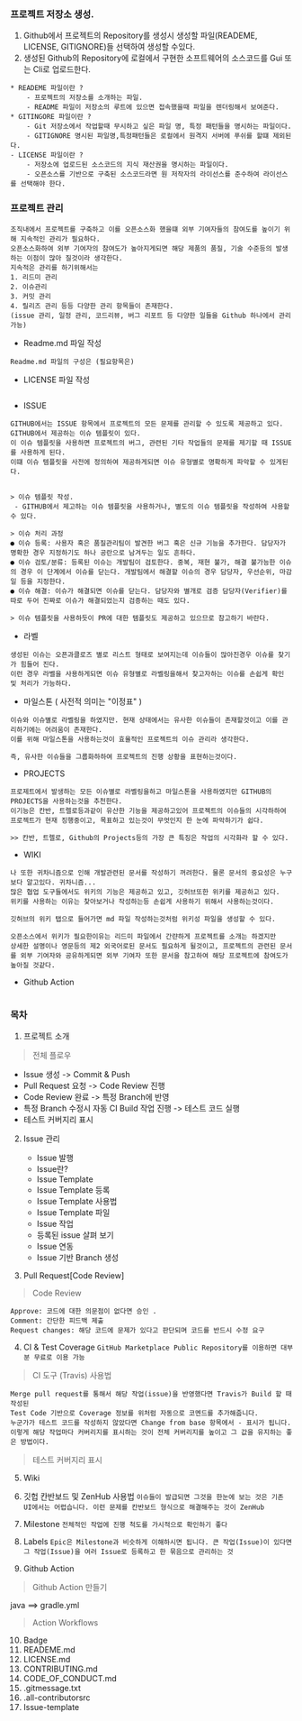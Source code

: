 
### 프로젝트 저장소 생성.
1. Github에서  프로젝트의 Repository를 생성시 생성할 파일(READEME, LICENSE, GITIGNORE)들 선택하여 생성할 수있다.
2. 생성된 Github의 Repository에 로컬에서 구현한 소프트웨어의 소스코드를 Gui 또는 Cli로 업로드한다.
```
* READEME 파일이란 ?
    - 프로젝트의 저장소를 소개하는 파일.
    - README 파일이 저장소의 루트에 있으면 접속했을때 파일을 렌더링해서 보여준다.
* GITINGORE 파일이란 ?
    - Git 저장소에서 작업할때 무시하고 싶은 파일 명, 특정 패턴들을 명시하는 파일이다.
    - GITIGNORE 명시된 파일명,특정패턴들은 로컬에서 원격지 서버에 푸쉬를 할떄 제외된다.
- LICENSE 파일이란 ?
    - 저장소에 업로드된 소스코드의 지식 재산권을 명시하는 파일이다.
    - 오픈소스를 기반으로 구축된 소스코드라면 원 저작자의 라이선스를 준수하여 라이선스를 선택해야 한다.
```    
    
### 프로젝트 관리
```
조직내에서 프로젝트를 구축하고 이를 오픈소스화 했을떄 외부 기여자들의 참여도를 높이기 위해 지속적인 관리가 필요하다.
오픈소스화하여 외부 기여자의 참여도가 높아지게되면 해당 제품의 품질, 기술 수준등의 발생하는 이점이 많아 질것이라 생각한다.
지속적은 관리를 하기위해서는 
1. 리드미 관리
2. 이슈관리
3. 커밋 관리
4. 릴리즈 관리 등등 다양한 관리 항목들이 존재한다.
(issue 관리, 일정 관리, 코드리뷰, 버그 리포트 등 다양한 일들을 Github 하나에서 관리 가능)
```

* Readme.md 파일 작성
```
Readme.md 파일의 구성은 (필요항목은)

```

* LICENSE 파일 작성
```
```

* ISSUE 
```
GITHUB에서는 ISSUE 항목에서 프로젝트의 모든 문제를 관리할 수 있도록 제공하고 있다.
GITHUB에서 제공하는 이슈 템플릿이 있다.
이 이슈 템플릿을 사용하면 프로젝트의 버그, 관련된 기타 작업들의 문제를 제기할 때 ISSUE를 사용하게 된다.
이떄 이슈 템플릿을 사전에 정의하여 제공하게되면 이슈 유형별로 명확하게 파악할 수 있게된다.


> 이슈 템플릿 작성.
 - GITHUB에서 제고하는 이슈 템플릿을 사용하거나, 별도의 이슈 템플릿을 작성하여 사용할 수 있다.
 
> 이슈 처리 과정
● 이슈 등록: 사용자 혹은 품질관리팀이 발견한 버그 혹은 신규 기능을 추가한다. 담당자가 명확한 경우 지정하기도 하나 공란으로 남겨두는 일도 흔하다.
● 이슈 검토/분류: 등록된 이슈는 개발팀이 검토한다. 중복, 재현 불가, 해결 불가능한 이슈의 경우 이 단계에서 이슈를 닫는다. 개발팀에서 해결할 이슈의 경우 담당자, 우선순위, 마감일 등을 지정한다.
● 이슈 해결: 이슈가 해결되면 이슈를 닫는다. 담당자와 별개로 검증 담당자(Verifier)를 따로 두어 진짜로 이슈가 해결되었는지 검증하는 때도 있다.

> 이슈 템플릿을 사용하듯이 PR에 대한 템플릿도 제공하고 있으므로 참고하기 바란다.
```

* 라벨
```
생성된 이슈는 오픈과클로즈 별로 리스트 형태로 보여지는데 이슈들이 많아진경우 이슈를 찾기가 힘들어 진다.
이런 경우 라벨을 사용하게되면 이슈 유형별로 라벨링을해서 찾고자하는 이슈를 손쉽게 확인 및 처리가 가능하다.
```

* 마일스톤 ( 사전적 의미는 "이정표" )
```
이슈와 이슈별로 라벨링을 하였지만. 현재 상태에서는 유사한 이슈들이 존재할것이고 이를 관리하기에는 어려움이 존재한다.
이를 위해 마일스톤을 사용하는것이 효율적인 프로젝트의 이슈 관리라 생각한다.

즉, 유사한 이슈들을 그룹화하하여 프로젝트의 진행 상황을 표현하는것이다.
```

* PROJECTS
```
프로제트에서 발생하는 모든 이슈별로 라벨링을하고 마일스톤을 사용하였지만 GITHUB의 PROJECTS을 사용하는것을 추천한다.
이기능은 칸반, 트렐로등과같이 유산한 기능을 제공하고있어 프로젝트의 이슈들의 시각하하여 프로젝트가 현재 징행중이고, 목표하고 있는것이 무엇인지 한 눈에 파악하기가 쉽다.

>> 칸반, 트렐로, Github의 Projects등의 가장 큰 특징은 작업의 시각화라 할 수 있다.
```

* WIKI
```
나 또한 귀차니즘으로 인해 개발관련된 문서를 작성하기 꺼려한다. 물론 문서의 중요성은 누구보다 알고있다. 귀차니즘...
많은 협업 도구들에서도 위키의 기능은 제공하고 있고, 깃허브또한 위키를 제공하고 있다.
위키를 사용하는 이유는 찾아보거나 작성하는등 손쉽게 사용하기 위해서 사용하는것이다. 

깃허브의 위키 탭으로 들어가면 md 파일 작성하는것처럼 위키성 파일을 생성할 수 있다.

오픈소스에서 위키가 필요한이유는 리드미 파일에서 간랸하게 프로젝트를 소개는 하겠지만 
상세한 설명이나 영문등의 제2 외국어로된 문서도 필요하게 될것이고, 프로젝트의 관련된 문서를 외부 기여자와 공유하게되면 외부 기여자 또한 문서을 참고하여 해당 프로젝트에 참여도가 높아질 것같다.
```



* Github Action
```
```

###  목차
1.  프로젝트 소개


> 전체 플로우
-  Issue 생성 -> Commit & Push
-  Pull Request 요청 -> Code Review 진행
-  Code Review 완료 -> 특정 Branch에 반영
-  특정 Branch 수정시 자동 CI Build 작업 진행 -> 테스트 코드 실행
-  테스트 커버지리 표시
    

2. Issue 관리

    - Issue 발행
    - Issue란?
    - Issue Template
    - Issue Template 등록 
    - Issue Template 사용법
    - Issue Template 파일
    - Issue 작업
    - 등록된 issue 살펴 보기
    - Issue 연동
    - Issue 기반 Branch 생성
 


3. Pull Request[Code Review]
> Code Review
    
    Approve: 코드에 대한 의문점이 없다면 승인 .
    Comment: 간단한 피드백 제출
    Request changes: 해당 코드에 문제가 있다고 판단되며 코드를 반드시 수정 요구
    

4. CI & Test Coverage 
    ``GitHub Marketplace Public Repository를 이용하면 대부분 무료로 이용 가능``

> CI 도구 (Travis) 사용법
> 
    Merge pull request를 통해서 해당 작업(issue)을 반영했다면 Travis가 Build 할 때 작성된
    Test Code 기반으로 Coverage 정보를 위처럼 자동으로 코멘드를 추가해줍니다.
    누군가가 테스트 코드를 작성하지 않았다면 Change from base 항목에서 - 표시가 됩니다.
    이렇게 해당 작업마다 커버리지를 표시하는 것이 전체 커버리지를 높이고 그 값을 유지하는 좋은 방법이다.
> 테스트 커버지리 표시


5. Wiki


6. 깃헙 칸반보드 및 ZenHub 사용법 `이슈들이 발급되면 그것을 한눈에 보는 것은 기존 UI에서는 어렵습니다. 이런 문제를 칸반보드 형식으로 해결해주는 것이 ZenHub`


7. Milestone `전체적인 작업에 진행 척도를 가시적으로 확인하기 좋다 `
8. Labels `Epic은 Milestone과 비슷하게 이해하시면 됩니다. 큰 작업(Issue)이 있다면 그 작업(Issue)을 여러 Issue로 등록하고 한 묶음으로 관리하는 것`
9. Github Action
> Github Action 만들기
> 
   java ==> gradle.yml
    
> Action Workflows

10. Badge
11. READEME.md
12. LICENSE.md
13. CONTRIBUTING.md
14. CODE_OF_CONDUCT.md
15. .gitmessage.txt
16. .all-contributorsrc
17. Issue-template
